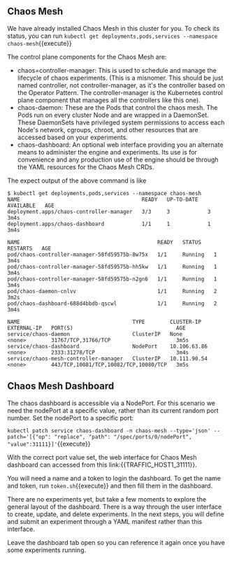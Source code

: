 ## Chaos Mesh

We have already installed Chaos Mesh in this cluster for you.
To check its status, you can run 
`kubectl get deployments,pods,services --namespace chaos-mesh`{{execute}}

The control plane components for the Chaos Mesh are:

- chaos=controller-manager: This is used to schedule and manage the lifecycle of chaos experiments. (This is a misnomer. This should be just named controller, not controller-manager, as it's the controller based on the Operator Pattern. The controller-manager is the Kubernetes control plane component that manages all the controllers like this one).
- chaos-daemon: These are the Pods that control the chaos mesh. The Pods run on every cluster Node and are wrapped in a DaemonSet. These DaemonSets have privileged system permissions to access each Node's network, cgroups, chroot, and other resources that are accessed based on your experiments.
- chaos-dashboard: An optional web interface providing you an alternate means to administer the engine and experiments. Its use is for convenience and any production use of the engine should be through the YAML resources for the Chaos Mesh CRDs.

The expect output of the above command is like
```
$ kubectl get deployments,pods,services --namespace chaos-mesh
NAME                                       READY   UP-TO-DATE   AVAILABLE   AGE
deployment.apps/chaos-controller-manager   3/3     3            3           3m4s
deployment.apps/chaos-dashboard            1/1     1            1           3m4s

NAME                                            READY   STATUS    RESTARTS   AGE
pod/chaos-controller-manager-58fd59575b-8w75x   1/1     Running   1          3m4s
pod/chaos-controller-manager-58fd59575b-hh5kw   1/1     Running   1          3m4s
pod/chaos-controller-manager-58fd59575b-n2gn6   1/1     Running   1          3m4s
pod/chaos-daemon-cnlvv                          1/1     Running   2          3m2s
pod/chaos-dashboard-688d4bbdb-qscwl             1/1     Running   2          3m4s

NAME                                    TYPE        CLUSTER-IP     EXTERNAL-IP   PORT(S)                                 AGE
service/chaos-daemon                    ClusterIP   None           <none>        31767/TCP,31766/TCP                     3m5s
service/chaos-dashboard                 NodePort    10.106.63.86   <none>        2333:31278/TCP                          3m4s
service/chaos-mesh-controller-manager   ClusterIP   10.111.90.54   <none>        443/TCP,10081/TCP,10082/TCP,10080/TCP   3m5s
```

## Chaos Mesh Dashboard
The chaos dashboard is accessible via a NodePort. For this scenario we need the nodePort at a specific value, rather than its current random port number. Set the nodePort to a specific port:

`kubectl patch service chaos-dashboard -n chaos-mesh --type='json' --patch='[{"op": "replace", "path": "/spec/ports/0/nodePort", "value":31111}]'`{{execute}}

With the correct port value set, the web interface for Chaos Mesh dashboard can accessed from this link:{{TRAFFIC_HOST1_31111}}.

You will need a name and a token to login the dashboard. To get the name and token, run `token.sh`{{execute}} and then fill them in the dashboard.

There are no experiments yet, but take a few moments to explore the general layout of the dashboard. There is a way through the user interface to create, update, and delete experiments. In the next steps, you will define and submit an experiment through a YAML manifest rather than this interface.

Leave the dashboard tab open so you can reference it again once you have some experiments running.